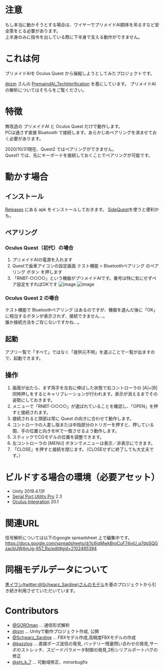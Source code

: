 # 注意
もし本当に動かそうとする場合は、ワイヤーでプリメイドAI胴体を吊るすなど安全策をとる必要があります。  
上半身のみに指令を出している際に下半身で支える動作ができません。


# これは何
プリメイドAIを Oculus Quest から操縦しようとしてみたプロジェクトです。

[@izm](https://twitter.com/izm) さんの [PremaindAI_TechVerification](https://github.com/neon-izm/PremaindAI_TechVerification) を基にしています。
プリメイドAIの解析についてはそちらをご覧ください。

# 特徴
無改造の プリメイドAI と Oculus Quest だけで動作します。  
PCは通さず直接 Bluetooth で接続します。あらかじめペアリングを済ませておく必要があります。

2020/10/31現在、Quest2 ではペアリングができません。  
Quest1 では、先にキーボードを接続しておくことでペアリングが可能です。


# 動かす場合
## インストール
[Releases](https://github.com/kirurobo/PremAIQuest/releases) にある apk をインストールしておきます。
[SideQuest](https://sidequestvr.com/)を使うと便利かも。

## ペアリング
### Oculus Quest（初代）の場合
1. プリメイドAIの電源を入れます
1. Questで歯車アイコンの設定画面 テスト機能 > Bluetoothペアリング のペアリング ボタン を押します
1. 「RNBT-○○○○」という機器がプリメイドAIです。番号は特に気にせずペア設定をすればOKです
![image](https://user-images.githubusercontent.com/1019117/98305065-7b912580-2004-11eb-9ac2-c776061fdd59.png)
![image](https://user-images.githubusercontent.com/1019117/98305642-9ca64600-2005-11eb-98b3-12899661ab52.png)

### Oculus Quest 2 の場合
テスト機能で Bluetoothペアリング はあるのですが、機器を選んだ後に「OK」に相当するボタンが表示されず、接続できません…。  
誰か接続方法をご存じないですかね…。

## 起動
アプリ一覧で「すべて」ではなく「提供元不明」を選ぶことで一覧が出ますので、起動できます。

## 操作
1. 画面が出たら、まず両手を左右に伸ばした状態で右コントローラの [A]+[B] 同時押しをするとキャリブレーションが行われます。表示が消えるまでその姿勢にしておきます。
1. メニューで「RNBT-○○○○」が選ばれていることを確認し、「OPEN」を押すと接続されます。
1. 接続されると頭部は常に Quest の向きに合わせて動作します。
1. コントローラの人差し指または中指部分のトリガーを押すと、押している間、手の位置と向きをIKで一致させるよう動作します。
1. スティックでCGモデルの位置を調整できます。
1. 左コントローラの [MENU] ボタンでメニューは表示／非表示にできます。
1. 「CLOSE」を押すと接続を閉じます。（CLOSEせずに終了しても大丈夫です。）


# ビルドする場合の環境（必要アセット）
- Unity 2019.4.13f 
- [Serial Port Utility Pro](https://assetstore.unity.com/packages/tools/utilities/serial-port-utility-pro-125863) 2.3
- [Oculus Integration](https://assetstore.unity.com/packages/tools/integration/oculus-integration-82022) 20.1

# 関連URL
信号解析については以下のgoogle spreadsheet 上で編集中です。  
https://docs.google.com/spreadsheets/d/1c6jqMwkBroCuF74viU_q7dgSQGzacbUW4mJg-957_Rs/edit#gid=2102495394

# 同梱モデルデータについて
[黒イワシ(twitter:@Schwarz_Sardine)さんのモデル](https://github.com/kuroiwasi/PremaidAI_Model
)を基のプロジェクトから引き続き利用させていただいています。

# Contributors
- [@GOROman](https://twitter.com/GOROman) … 通信形式解析
- [@izm](https://twitter.com/izm) … Unityで動作プロジェクト作成, 公開
- [@Schwarz_Sardine](https://twitter.com/Schwarz_Sardine) … FBXモデル作成,高精度FBXモデルの作成
- [@kazzlog](https://twitter.com/kazzlog) … 直接ポーズ送信の発見, バッテリー残量問い合わせの発見,サーボのストレッチ、スピードパラメータ制御の発見,2桁シリアルポートバグの修正
- [@shi_k_7](https://twitter.com/shi_k_7) … 可動域修正、minorbugfix
